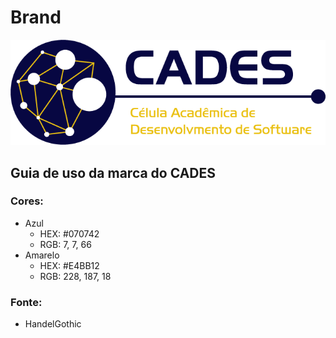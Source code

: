 # Brand

![Logo do Cades](ImagensLogo/LogoCADES.png)

## Guia de uso da marca do CADES

### Cores:

- Azul
  - HEX: #070742
  - RGB: 7, 7, 66
- Amarelo
  - HEX: #E4BB12
  - RGB: 228, 187, 18

### Fonte:

- HandelGothic
